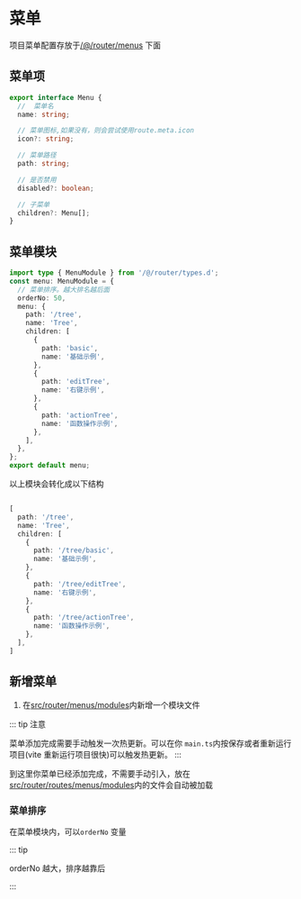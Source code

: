 # 菜单

项目菜单配置存放于[/@/router/menus](https://github.com/anncwb/vue-vben-admin/tree/main/src/router/menus) 下面

## 菜单项

```ts
export interface Menu {
  //  菜单名
  name: string;

  // 菜单图标,如果没有，则会尝试使用route.meta.icon
  icon?: string;

  // 菜单路径
  path: string;

  // 是否禁用
  disabled?: boolean;

  // 子菜单
  children?: Menu[];
}
```

## 菜单模块

```ts
import type { MenuModule } from '/@/router/types.d';
const menu: MenuModule = {
  // 菜单排序。越大排名越后面
  orderNo: 50,
  menu: {
    path: '/tree',
    name: 'Tree',
    children: [
      {
        path: 'basic',
        name: '基础示例',
      },
      {
        path: 'editTree',
        name: '右键示例',
      },
      {
        path: 'actionTree',
        name: '函数操作示例',
      },
    ],
  },
};
export default menu;
```

以上模块会转化成以下结构

```ts

[
  path: '/tree',
  name: 'Tree',
  children: [
    {
      path: '/tree/basic',
      name: '基础示例',
    },
    {
      path: '/tree/editTree',
      name: '右键示例',
    },
    {
      path: '/tree/actionTree',
      name: '函数操作示例',
    },
  ],
]

```

## 新增菜单

1. 在[src/router/menus/modules](https://github.com/anncwb/vue-vben-admin/tree/main/src/router/menus/modules)内新增一个模块文件

::: tip 注意

菜单添加完成需要手动触发一次热更新。可以在你 `main.ts`内按保存或者重新运行项目(vite 重新运行项目很快)可以触发热更新。 :::

到这里你菜单已经添加完成，不需要手动引入，放在[src/router/routes/menus/modules](https://github.com/anncwb/vue-vben-admin/tree/main/src/router/menus/modules)内的文件会自动被加载

### 菜单排序

在菜单模块内，可以`orderNo` 变量

::: tip

orderNo 越大，排序越靠后

:::
